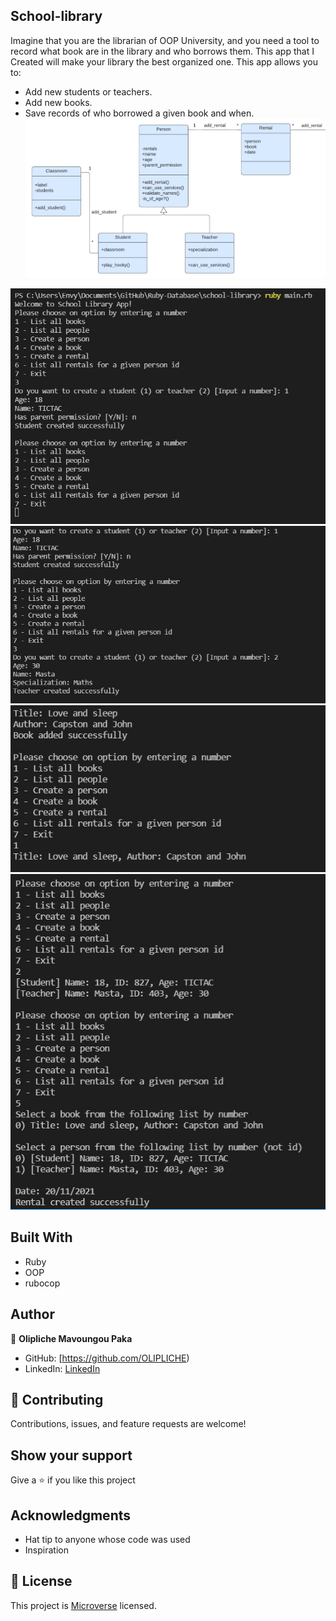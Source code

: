 ## School-library
Imagine that you are the librarian of OOP University, and you need a tool to record what book are in the library and who borrows them. This app that I Created will make your library the best organized one. 
This app allows you to:
- Add new students or teachers.
- Add new books.
- Save records of who borrowed a given book and when.
![WebImages](./images/p0.JPG)

![WebImages](./images/p1.JPG)
![WebImages](./images/p2.JPG)
![WebImages](./images/p3.JPG)
![WebImages](./images/p4.JPG)
## Built With
- Ruby
- OOP
- rubocop

## Author
👤 **Olipliche Mavoungou Paka**
- GitHub: [https://github.com/OLIPLICHE)
- LinkedIn: [LinkedIn](https://www.linkedin.com/in/olipliche/)

## 🤝 Contributing
Contributions, issues, and feature requests are welcome!

## Show your support
Give a ⭐️ if you like this project
## Acknowledgments
- Hat tip to anyone whose code was used
- Inspiration

## 📝 License
This project is [Microverse](https://www.microverse.org/) licensed.
